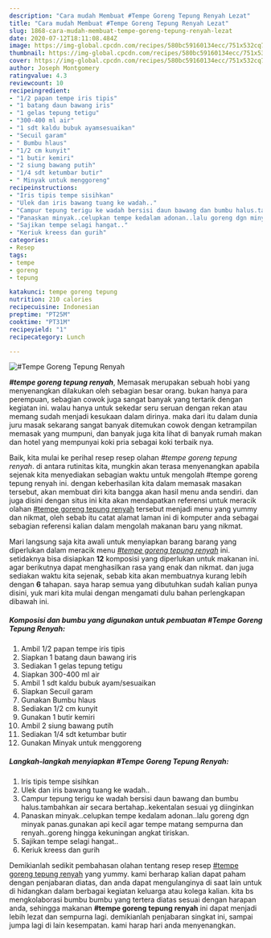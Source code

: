 ```yaml
---
description: "Cara mudah Membuat #Tempe Goreng Tepung Renyah Lezat"
title: "Cara mudah Membuat #Tempe Goreng Tepung Renyah Lezat"
slug: 1868-cara-mudah-membuat-tempe-goreng-tepung-renyah-lezat
date: 2020-07-12T18:11:08.484Z
image: https://img-global.cpcdn.com/recipes/580bc59160134ecc/751x532cq70/tempe-goreng-tepung-renyah-foto-resep-utama.jpg
thumbnail: https://img-global.cpcdn.com/recipes/580bc59160134ecc/751x532cq70/tempe-goreng-tepung-renyah-foto-resep-utama.jpg
cover: https://img-global.cpcdn.com/recipes/580bc59160134ecc/751x532cq70/tempe-goreng-tepung-renyah-foto-resep-utama.jpg
author: Joseph Montgomery
ratingvalue: 4.3
reviewcount: 10
recipeingredient:
- "1/2 papan tempe iris tipis"
- "1 batang daun bawang iris"
- "1 gelas tepung tetigu"
- "300-400 ml air"
- "1 sdt kaldu bubuk ayamsesuaikan"
- "Secuil garam"
- " Bumbu hlaus"
- "1/2 cm kunyit"
- "1 butir kemiri"
- "2 siung bawang putih"
- "1/4 sdt ketumbar butir"
- " Minyak untuk menggoreng"
recipeinstructions:
- "Iris tipis tempe sisihkan"
- "Ulek dan iris bawang tuang ke wadah.."
- "Campur tepung terigu ke wadah bersisi daun bawang dan bumbu halus.tambahkan air secara bertahap..kekentalan sesuai yg diinginkan"
- "Panaskan minyak..celupkan tempe kedalam adonan..lalu goreng dgn minyak panas.gunakan api kecil agar tempe matang sempurna dan renyah..goreng hingga kekuningan angkat tiriskan."
- "Sajikan tempe selagi hangat.."
- "Keriuk kreess dan gurih"
categories:
- Resep
tags:
- tempe
- goreng
- tepung

katakunci: tempe goreng tepung 
nutrition: 210 calories
recipecuisine: Indonesian
preptime: "PT25M"
cooktime: "PT31M"
recipeyield: "1"
recipecategory: Lunch

---
```



![#Tempe Goreng Tepung Renyah](https://img-global.cpcdn.com/recipes/580bc59160134ecc/751x532cq70/tempe-goreng-tepung-renyah-foto-resep-utama.jpg)

<b><i>#tempe goreng tepung renyah</i></b>, Memasak merupakan sebuah hobi yang menyenangkan dilakukan oleh sebagian besar orang. bukan hanya para perempuan, sebagian cowok juga sangat banyak yang tertarik dengan kegiatan ini. walau hanya untuk sekedar seru seruan dengan rekan atau memang sudah menjadi kesukaan dalam dirinya. maka dari itu dalam dunia juru masak sekarang sangat banyak ditemukan cowok dengan ketrampilan memasak yang mumpuni, dan banyak juga kita lihat di banyak rumah makan dan hotel yang mempunyai koki pria sebagai koki terbaik nya.

Baik, kita mulai ke perihal resep resep olahan <i>#tempe goreng tepung renyah</i>. di antara rutinitas kita, mungkin akan terasa menyenangkan apabila sejenak kita menyediakan sebagian waktu untuk mengolah #tempe goreng tepung renyah ini. dengan keberhasilan kita dalam memasak masakan tersebut, akan membuat diri kita bangga akan hasil menu anda sendiri. dan juga disini dengan situs ini kita akan mendapatkan referensi untuk meracik olahan <u>#tempe goreng tepung renyah</u> tersebut menjadi menu yang yummy dan nikmat, oleh sebab itu catat alamat laman ini di komputer anda sebagai sebagian referensi kalian dalam mengolah makanan baru yang nikmat.




Mari langsung saja kita awali untuk menyiapkan barang barang yang diperlukan dalam meracik menu <u><i>#tempe goreng tepung renyah</i></u> ini. setidaknya bisa disiapkan <b>12</b> komposisi yang diperlukan untuk makanan ini. agar berikutnya dapat menghasilkan rasa yang enak dan nikmat. dan juga sediakan waktu kita sejenak, sebab kita akan membuatnya kurang lebih dengan <b>6</b> tahapan. saya harap semua yang dibutuhkan sudah kalian punya disini, yuk mari kita mulai dengan mengamati dulu bahan perlengkapan dibawah ini.

<!--inarticleads1-->

##### Komposisi dan bumbu yang digunakan untuk pembuatan #Tempe Goreng Tepung Renyah:

1. Ambil 1/2 papan tempe iris tipis
1. Siapkan 1 batang daun bawang iris
1. Sediakan 1 gelas tepung tetigu
1. Siapkan 300-400 ml air
1. Ambil 1 sdt kaldu bubuk ayam/sesuaikan
1. Siapkan Secuil garam
1. Gunakan  Bumbu hlaus
1. Sediakan 1/2 cm kunyit
1. Gunakan 1 butir kemiri
1. Ambil 2 siung bawang putih
1. Sediakan 1/4 sdt ketumbar butir
1. Gunakan  Minyak untuk menggoreng




<!--inarticleads2-->

##### Langkah-langkah menyiapkan #Tempe Goreng Tepung Renyah:

1. Iris tipis tempe sisihkan
1. Ulek dan iris bawang tuang ke wadah..
1. Campur tepung terigu ke wadah bersisi daun bawang dan bumbu halus.tambahkan air secara bertahap..kekentalan sesuai yg diinginkan
1. Panaskan minyak..celupkan tempe kedalam adonan..lalu goreng dgn minyak panas.gunakan api kecil agar tempe matang sempurna dan renyah..goreng hingga kekuningan angkat tiriskan.
1. Sajikan tempe selagi hangat..
1. Keriuk kreess dan gurih




Demikianlah sedikit pembahasan olahan tentang resep resep <u>#tempe goreng tepung renyah</u> yang yummy. kami berharap kalian dapat paham dengan penjabaran diatas, dan anda dapat mengulanginya di saat lain untuk di hidangkan dalam berbagai kegiatan keluarga atau kolega kalian. kita bs mengkolaborasi bumbu bumbu yang tertera diatas sesuai dengan harapan anda, sehingga makanan <b>#tempe goreng tepung renyah</b> ini dapat menjadi lebih lezat dan sempurna lagi. demikianlah penjabaran singkat ini, sampai jumpa lagi di lain kesempatan. kami harap hari anda menyenangkan.
